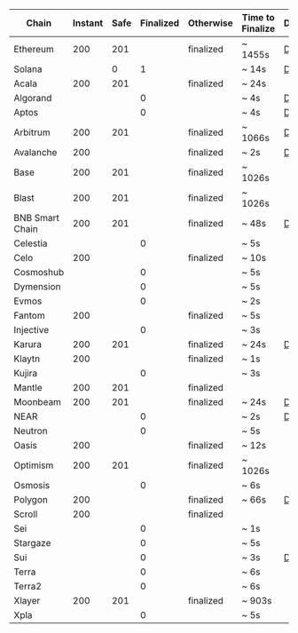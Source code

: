 <!-- The content in this file is auto-generated. Do not modify this file directly. Please see the README.md in the wormhole-mkdocs/scripts directory to learn how to update this page. -->
<!--CONSISTENCY_LEVELS-->
<table data-full-width="true"><thead><th>Chain</th><th>Instant</th><th>Safe</th><th>Finalized</th><th>Otherwise</th><th>Time to Finalize</th><th>Details</th></thead><tbody><tr><td>Ethereum</td><td>200</td><td>201</td><td></td><td>finalized</td><td>~ 1455s</td><td><a href="https://www.alchemy.com/overviews/ethereum-commitment-levels">Details</a></td></tr><tr><td>Solana</td><td></td><td>0</td><td>1</td><td></td><td>~ 14s</td><td><a href="https://docs.solana.com/cluster/commitments">Details</a></td></tr><tr><td>Acala</td><td>200</td><td>201</td><td></td><td>finalized</td><td>~ 24s</td><td></td></tr><tr><td>Algorand</td><td></td><td></td><td>0</td><td></td><td>~ 4s</td><td><a href="https://developer.algorand.org/docs/get-started/basics/why_algorand/#finality">Details</a></td></tr><tr><td>Aptos</td><td></td><td></td><td>0</td><td></td><td>~ 4s</td><td><a href="https://aptos.dev/reference/glossary/#byzantine-fault-tolerance-bft">Details</a></td></tr><tr><td>Arbitrum</td><td>200</td><td>201</td><td></td><td>finalized</td><td>~ 1066s</td><td><a href="https://developer.arbitrum.io/tx-lifecycle">Details</a></td></tr><tr><td>Avalanche</td><td>200</td><td></td><td></td><td>finalized</td><td>~ 2s</td><td><a href="https://docs.avax.network/build/dapp/advanced/integrate-exchange#determining-finality">Details</a></td></tr><tr><td>Base</td><td>200</td><td>201</td><td></td><td>finalized</td><td>~ 1026s</td><td></td></tr><tr><td>Blast</td><td>200</td><td>201</td><td></td><td>finalized</td><td>~ 1026s</td><td></td></tr><tr><td>BNB Smart Chain</td><td>200</td><td>201</td><td></td><td>finalized</td><td>~ 48s</td><td><a href="https://docs.bnbchain.org/docs/learn/consensus">Details</a></td></tr><tr><td>Celestia</td><td></td><td></td><td>0</td><td></td><td>~ 5s</td><td></td></tr><tr><td>Celo</td><td>200</td><td></td><td></td><td>finalized</td><td>~ 10s</td><td></td></tr><tr><td>Cosmoshub</td><td></td><td></td><td>0</td><td></td><td>~ 5s</td><td></td></tr><tr><td>Dymension</td><td></td><td></td><td>0</td><td></td><td>~ 5s</td><td></td></tr><tr><td>Evmos</td><td></td><td></td><td>0</td><td></td><td>~ 2s</td><td></td></tr><tr><td>Fantom</td><td>200</td><td></td><td></td><td>finalized</td><td>~ 5s</td><td></td></tr><tr><td>Injective</td><td></td><td></td><td>0</td><td></td><td>~ 3s</td><td></td></tr><tr><td>Karura</td><td>200</td><td>201</td><td></td><td>finalized</td><td>~ 24s</td><td><a href="https://wiki.polkadot.network/docs/learn-consensus">Details</a></td></tr><tr><td>Klaytn</td><td>200</td><td></td><td></td><td>finalized</td><td>~ 1s</td><td></td></tr><tr><td>Kujira</td><td></td><td></td><td>0</td><td></td><td>~ 3s</td><td></td></tr><tr><td>Mantle</td><td>200</td><td>201</td><td></td><td>finalized</td><td></td><td></td></tr><tr><td>Moonbeam</td><td>200</td><td>201</td><td></td><td>finalized</td><td>~ 24s</td><td><a href="https://docs.moonbeam.network/builders/build/moonbeam-custom-api/#finality-rpc-endpoints">Details</a></td></tr><tr><td>NEAR</td><td></td><td></td><td>0</td><td></td><td>~ 2s</td><td><a href="https://nomicon.io/ChainSpec/Consensus">Details</a></td></tr><tr><td>Neutron</td><td></td><td></td><td>0</td><td></td><td>~ 5s</td><td></td></tr><tr><td>Oasis</td><td>200</td><td></td><td></td><td>finalized</td><td>~ 12s</td><td></td></tr><tr><td>Optimism</td><td>200</td><td>201</td><td></td><td>finalized</td><td>~ 1026s</td><td></td></tr><tr><td>Osmosis</td><td></td><td></td><td>0</td><td></td><td>~ 6s</td><td></td></tr><tr><td>Polygon</td><td>200</td><td></td><td></td><td>finalized</td><td>~ 66s</td><td><a href="https://docs.polygon.technology/pos/architecture/heimdall/checkpoints/">Details</a></td></tr><tr><td>Scroll</td><td>200</td><td></td><td></td><td>finalized</td><td></td><td></td></tr><tr><td>Sei</td><td></td><td></td><td>0</td><td></td><td>~ 1s</td><td></td></tr><tr><td>Stargaze</td><td></td><td></td><td>0</td><td></td><td>~ 5s</td><td></td></tr><tr><td>Sui</td><td></td><td></td><td>0</td><td></td><td>~ 3s</td><td><a href="https://docs.sui.io/concepts/sui-architecture/consensus">Details</a></td></tr><tr><td>Terra</td><td></td><td></td><td>0</td><td></td><td>~ 6s</td><td></td></tr><tr><td>Terra2</td><td></td><td></td><td>0</td><td></td><td>~ 6s</td><td></td></tr><tr><td>Xlayer</td><td>200</td><td>201</td><td></td><td>finalized</td><td>~ 903s</td><td></td></tr><tr><td>Xpla</td><td></td><td></td><td>0</td><td></td><td>~ 5s</td><td></td></tr></tbody></table>
<!--CONSISTENCY_LEVELS-->
